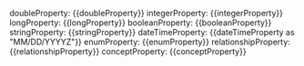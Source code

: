 doubleProperty: {{doubleProperty}}
integerProperty: {{integerProperty}}
longProperty: {{longProperty}}
booleanProperty: {{booleanProperty}}
stringProperty: {{stringProperty}}
dateTimeProperty: {{dateTimeProperty as "MM/DD/YYYYZ"}}
enumProperty: {{enumProperty}}
relationshipProperty: {{relationshipProperty}}
conceptProperty: {{conceptProperty}}